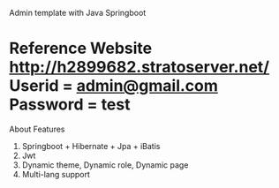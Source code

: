 Admin template with Java Springboot

Reference Website
http://h2899682.stratoserver.net/
Userid = admin@gmail.com
Password = test
=========================
About Features

1) Springboot + Hibernate + Jpa + iBatis
2) Jwt
3) Dynamic theme, Dynamic role, Dynamic page
4) Multi-lang support